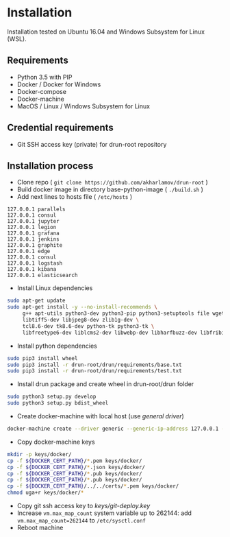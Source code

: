 # Installation
Installation tested on Ubuntu 16.04 and Windows Subsystem for Linux (WSL).

## Requirements
* Python 3.5 with PIP
* Docker / Docker for Windows
* Docker-compose
* Docker-machine
* MacOS / Linux / Windows Subsystem for Linux

## Credential requirements
* Git SSH access key (private) for drun-root repository

## Installation process
* Clone repo ( `git clone https://github.com/akharlamov/drun-root` )
* Build docker image in directory base-python-image ( `./build.sh` )
* Add next lines to hosts file ( `/etc/hosts` )
```text
127.0.0.1 parallels
127.0.0.1 consul
127.0.0.1 jupyter
127.0.0.1 legion
127.0.0.1 grafana
127.0.0.1 jenkins
127.0.0.1 graphite
127.0.0.1 edge
127.0.0.1 consul
127.0.0.1 logstash
127.0.0.1 kibana
127.0.0.1 elasticsearch
```
* Install Linux dependencies
```bash
sudo apt-get update
sudo apt-get install -y --no-install-recommends \
     g++ apt-utils python3-dev python3-pip python3-setuptools file wget git \
     libtiff5-dev libjpeg8-dev zlib1g-dev \
     tcl8.6-dev tk8.6-dev python-tk python3-tk \
     libfreetype6-dev liblcms2-dev libwebp-dev libharfbuzz-dev libfribidi-dev     
```
* Install python dependencies
```bash
sudo pip3 install wheel
sudo pip3 install -r drun-root/drun/requirements/base.txt
sudo pip3 install -r drun-root/drun/requirements/test.txt
```
* Install drun package and create wheel in drun-root/drun folder
```bash
sudo python3 setup.py develop
sudo python3 setup.py bdist_wheel
```
* Create docker-machine with local host (use *general driver*)
```bash
docker-machine create --driver generic --generic-ip-address 127.0.0.1 --generic-ssh-key ~/.ssh/id_rsa --generic-ssh-user user default
```
* Copy docker-machine keys
```bash
mkdir -p keys/docker/
cp -f ${DOCKER_CERT_PATH}/*.pem keys/docker/
cp -f ${DOCKER_CERT_PATH}/*.json keys/docker/
cp -f ${DOCKER_CERT_PATH}/*.pub keys/docker/
cp -f ${DOCKER_CERT_PATH}/*.pub keys/docker/
cp -f ${DOCKER_CERT_PATH}/../../certs/*.pem keys/docker/
chmod uga+r keys/docker/*
```
* Copy git ssh access key to *keys/git-deploy.key*
* Increase `vm.max_map_count` system variable up to 262144: add `vm.max_map_count=262144` to `/etc/sysctl.conf`
* Reboot machine